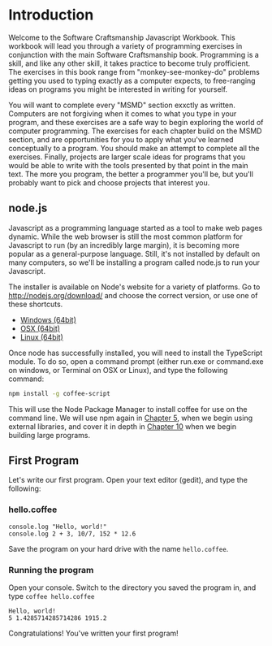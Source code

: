 # Introduction
Welcome to the Software Craftsmanship Javascript Workbook. This workbook will
lead you through a variety of programming exercises in conjunction with the main
Software Craftsmanship book. Programming is a skill, and like any other skill,
it takes practice to become truly profficient. The exercises in this book range
from "monkey-see-monkey-do" problems getting you used to typing exactly as a
computer expects, to free-ranging ideas on programs you might be interested in
writing for yourself. 

You will want to complete every "MSMD" section exxctly as written. Computers
are not forgiving when it comes to what you type in your program, and these
exercises are a safe way to begin exploring the world of computer programming.
The exercises for each chapter build on the MSMD section, and are opportunities
for you to apply what you've learned conceptually to a program. You should make
an attempt to complete all the exercises. Finally, projects are larger scale
ideas for programs that you would be able to write with the tools presented by
that point in the main text. The more you program, the better a programmer
you'll be, but you'll probably want to pick and choose projects that interest
you.

## node.js
Javascript as a programming language started as a tool to make web pages
dynamic. While the web browser is still the most common platform for Javascript
to run (by an incredibly large margin), it is becoming more popular as a
general-purpose language. Still, it's not installed by default on many
computers, so we'll be installing a program called node.js to run your
Javascript.

The installer is available on Node's website for a variety of platforms. Go
to http://nodejs.org/download/ and choose the correct version, or use one of
these shortcuts.

* [Windows (64bit)](http://nodejs.org/dist/v0.10.15/node-v0.10.15-x86.msi)
* [OSX (64bit)](http://nodejs.org/dist/v0.10.15/node-v0.10.15.pkg)
* [Linux (64bit)](http://nodejs.org/dist/v0.10.15/node-v0.10.15.tar.gz)

Once node has successfully installed, you will need to install the TypeScript 
module. To do so, open a command prompt (either run.exe or command.exe on windows,
or Terminal on OSX or Linux), and type the following command:

```sh
npm install -g coffee-script
```

This will use the Node Package Manager to install coffee for use on the command
line. We will use npm again in [Chapter 5](../../05_object_extension/), when we
begin using external libraries, and cover it in depth in [Chapter 10](../../10_unit_testing)
when we begin building large programs.

## First Program
Let's write our first program. Open your text editor (gedit), and type the following:

### hello.coffee
```
console.log "Hello, world!"
console.log 2 + 3, 10/7, 152 * 12.6
```

Save the program on your hard drive with the name `hello.coffee`.

### Running the program
Open your console. Switch to the directory you saved the program in, and type `coffee hello.coffee`

```
Hello, world!
5 1.4285714285714286 1915.2
```

Congratulations! You've written your first program!
